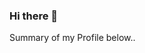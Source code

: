 ### Hi there  👋
Summary of my Profile below.. 
<!--
- 🔭 I’m currently working on Automation Projects- ShopAutomation_PomModel.
- 🌱 I’m currently learning Selenium, Github Actions and Jmeter.
- 👯 I’m looking to gain more Real Time experience on Automation.
- 🤔 I’m looking for a job where I can keep learning new things.
- 💬 Ask me about my framework on Automation, Selenium , Github.
- 📫 How to reach me: munatrib@gmail.com
- ⚡ Fun fact: ... Baking,Travelling and Fictional Books.
-->
